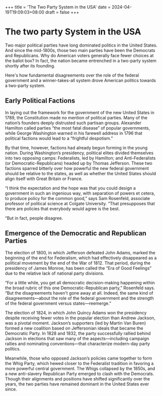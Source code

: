 +++
title = 'The Two Party System in the USA'
date = 2024-04-19T19:09:03+08:00
draft = false
+++

# The two party System in the USA

Two major political parties have long dominated politics in the United States. And since the mid-1800s, those two main parties have been the Democrats and Republicans. Why do American voters generally face fewer choices at the ballot box? In fact, the nation became entrenched in a two-party system shortly after its founding.

Here's how fundamental disagreements over the role of the federal government and a winner-takes-all system drove American politics towards a two-party system.

## Early Political Factions

In laying out the framework for the government of the new United States in 1789, the Constitution made no mention of political parties. Many of the nation’s founders deeply distrusted such partisan groups. Alexander Hamilton called parties “the most fatal disease” of popular governments, while George Washington warned in his farewell address in 1796 that political factions would lead to a “frightful despotism.”

By that time, however, factions had already begun forming in the young nation. During Washington’s presidency, political elites divided themselves into two opposing camps:  Federalists, led by Hamilton; and Anti-Federalists (or Democratic-Republicans) headed up by Thomas Jefferson. These two factions sparred bitterly over how powerful the new federal government should be relative to the states, as well as whether the United States should align itself with Great Britain or France.

“I think the expectation and the hope was that you could design a government in such an ingenious way, with separation of powers et cetera, to produce policy for the common good,” says Sam Rosenfeld, associate professor of political science at Colgate University. “That presupposes that there are policies that everybody would agree is the best.

“But in fact, people disagree.

## Emergence of the Democratic and Republican Parties

The election of 1800, in which Jefferson defeated John Adams, marked the beginning of the end for Federalism, which had effectively disappeared as a political movement by the end of the War of 1812. That period, during the presidency of James Monroe, has been called the “Era of Good Feelings” due to the relative lack of national party divisions.

“For a little while, you get all democratic decision-making happening within the broad rubric of this one Democratic-Republican party,” Rosenfeld says. “But the disagreements haven't gone away at all. Indeed, the same kind of disagreements—about the role of the federal government and the strength of the federal government versus states—reemerge.”

The election of 1824, in which John Quincy Adams won the presidency despite receiving fewer votes in the popular election than Andrew Jackson, was a pivotal moment. Jackson’s supporters (led by Martin Van Buren) formed a new coalition based on Jeffersonian ideals that became the Democratic Party. In 1828 and 1832, the party successfully rallied behind Jackson in elections that saw many of the aspects—including campaign rallies and nominating conventions—that characterize modern-day party politics.

Meanwhile, those who opposed Jackson’s policies came together to form the Whig Party, which hewed closer to the Federalist tradition in favoring a more powerful central government. The Whigs collapsed by the 1850s, and a new anti-slavery Republican Party emerged to clash with the Democrats. Though their alignments and positions have shifted significantly over the years, the two parties have remained dominant in the United States ever since.




